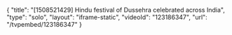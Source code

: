 {
    "title": "[1508521429] Hindu festival of Dussehra celebrated across India",
    "type": "solo",
    "layout": "iframe-static",
    "videoId": "123186347",
    "url": "\/tvpembed\/123186347"
}